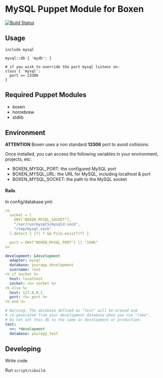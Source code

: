 # MySQL Puppet Module for Boxen

[![Build Status](https://travis-ci.org/boxen/puppet-mysql.png)](https://travis-ci.org/boxen/puppet-mysql)

## Usage

```puppet
include mysql

mysql::db { 'mydb': }

# if you wish to override the port mysql listens on:
class { 'mysql':
  port => 23306
}
```

## Required Puppet Modules

* boxen
* homebrew
* stdlib

## Environment

**ATTENTION** Boxen uses a non standard **13306** port to avoid collisions.

Once installed, you can access the following variables in your environment, projects, etc:

* BOXEN_MYSQL_PORT: the configured MySQL port
* BOXEN_MYSQL_URL: the URL for MySQL, including localhost & port
* BOXEN_MYSQL_SOCKET: the path to the MySQL socket

#### Rails

In config/database.yml:

```yaml
<%
  socket = [
    ENV["BOXEN_MYSQL_SOCKET"],
    "/var/run/mysql5/mysqld.sock",
    "/tmp/mysql.sock"
  ].detect { |f| f && File.exist?(f) }

  port = ENV["BOXEN_MYSQL_PORT"] || "3306"
%>

development: &development
  adapter: mysql
  database: yourapp_development
  username: root
<% if socket %>
  host: localhost
  socket: <%= socket %>
<% else %>
  host: 127.0.0.1
  port: <%= port %>
<% end %>

# Warning: The database defined as "test" will be erased and
# re-generated from your development database when you run "rake".
# Do not set this db to the same as development or production.
test:
  <<: *development
  database: yourapp_test
```

## Developing

Write code.

Run `script/cibuild`.
